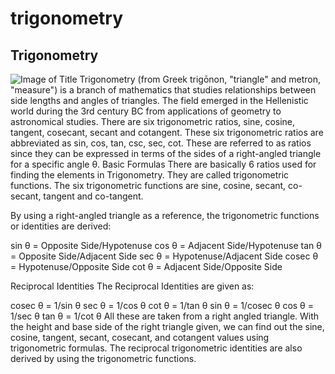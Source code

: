 # trigonometry
## Trigonometry
![Image of Title](title.JPG)
Trigonometry (from Greek trigōnon, "triangle" and metron, "measure") is a branch of mathematics that studies relationships between side lengths and angles of triangles. The field emerged in the Hellenistic world during the 3rd century BC from applications of geometry to astronomical studies.
There are six trigonometric ratios, sine, cosine, tangent, cosecant, secant and cotangent. These six trigonometric ratios are abbreviated as sin, cos, tan, csc, sec, cot. These are referred to as ratios since they can be expressed in terms of the sides of a right-angled triangle for a specific angle θ.
Basic Formulas
There are basically 6 ratios used for finding the elements in Trigonometry. They are called trigonometric functions. The six trigonometric functions are sine, cosine, secant, co-secant, tangent and co-tangent.

By using a right-angled triangle as a reference, the trigonometric functions or identities are derived:

sin θ = Opposite Side/Hypotenuse
cos θ = Adjacent Side/Hypotenuse
tan θ = Opposite Side/Adjacent Side
sec θ = Hypotenuse/Adjacent Side
cosec θ = Hypotenuse/Opposite Side
cot θ = Adjacent Side/Opposite Side

Reciprocal Identities
The Reciprocal Identities are given as:

cosec θ = 1/sin θ
sec θ = 1/cos θ
cot θ = 1/tan θ
sin θ = 1/cosec θ
cos θ = 1/sec θ
tan θ = 1/cot θ
All these are taken from a right angled triangle. With the height and base side of the right triangle given, we can find out the sine, cosine, tangent, secant, cosecant, and cotangent values using trigonometric formulas. The reciprocal trigonometric identities are also derived by using the trigonometric functions.
